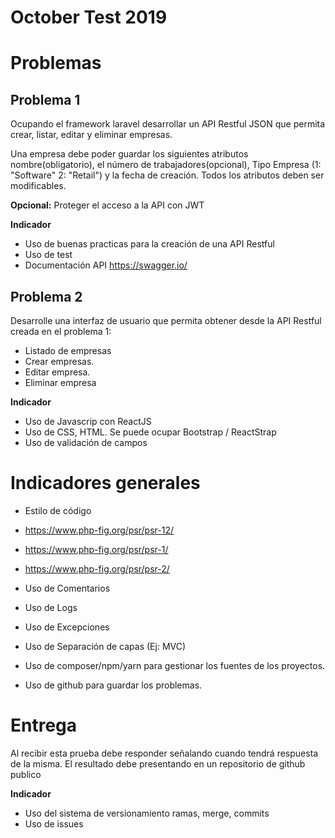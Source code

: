 # October Test 2019

# Problemas

## Problema 1

Ocupando el framework laravel desarrollar un API Restful JSON  que permita crear, listar, editar y eliminar empresas.

Una empresa debe poder guardar los siguientes atributos nombre(obligatorio), el número de trabajadores(opcional), Tipo Empresa (1: "Software" 2: "Retail") y la fecha de creación. Todos los atributos deben ser modificables.

**Opcional:** Proteger el acceso a la API con JWT

**Indicador**
- Uso de buenas practicas para la creación de una API Restful
- Uso de test 
- Documentación API https://swagger.io/

## Problema 2

Desarrolle una interfaz de usuario que permita obtener desde la API Restful creada en el problema 1:

-  Listado de empresas
-  Crear empresas.
-  Editar empresa.
-  Eliminar empresa

**Indicador**
- Uso de Javascrip con ReactJS
- Uso de CSS, HTML. Se puede ocupar Bootstrap / ReactStrap
- Uso de validación de campos


# Indicadores generales

- Estilo de código 

- https://www.php-fig.org/psr/psr-12/ 
- https://www.php-fig.org/psr/psr-1/ 
- https://www.php-fig.org/psr/psr-2/

- Uso de Comentarios
- Uso de Logs
- Uso de Excepciones
- Uso de Separación de capas (Ej: MVC)
- Uso de composer/npm/yarn para gestionar los fuentes de los proyectos.
- Uso de github para guardar los problemas.

# Entrega

Al recibir esta prueba debe responder señalando cuando tendrá respuesta de la misma.
El resultado debe presentando en un repositorio de github publico

**Indicador**
- Uso del sistema de versionamiento ramas, merge, commits
- Uso de issues

